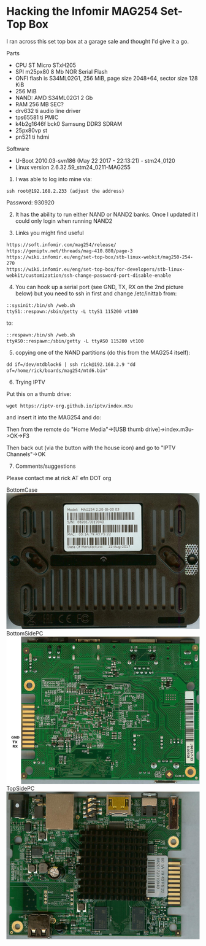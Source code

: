   Hacking the Infomir MAG254 Set-Top Box
==========================================

I ran across this set top box at a garage sale and thought I'd give it a go.

Parts

- CPU ST Micro STxH205
- SPI m25px80 8 Mb NOR Serial Flash
- ONFI flash is S34ML02G1, 256 MiB, page size 2048+64, sector size 128 KiB
- 256 MiB
- NAND: AMD S34ML02G1 2 Gb
- RAM 256 MB SEC?
- drv632 ti audio line driver
- tps65581 ti PMIC
- k4b2g1646f bck0  Samsung DDR3 SDRAM
- 25px80vp st
- pn521 ti hdmi

Software

- U-Boot 2010.03-svn186 (May 22 2017 - 22:13:21) - stm24_0120
- Linux version 2.6.32.59_stm24_0211-MAG255

1. I was able to log into mine via:

```
ssh root@192.168.2.233 (adjust the address)
```
Password: 930920

2. It has the ability to run either NAND or NAND2 banks. Once I updated it I could only login when running NAND2

3. Links you might find useful

```
https://soft.infomir.com/mag254/release/
https://geniptv.net/threads/mag-410.880/page-3
https://wiki.infomir.eu/eng/set-top-box/stb-linux-webkit/mag250-254-270
https://wiki.infomir.eu/eng/set-top-box/for-developers/stb-linux-webkit/customization/ssh-change-password-port-disable-enable
```

4. You can hook up a serial port (see GND, TX, RX on the 2nd picture below) but you need to ssh in first and change /etc/inittab from:

```
::sysinit:/bin/sh /web.sh
ttyS1::respawn:/sbin/getty -L ttyS1 115200 vt100
```

to:

```
::respawn:/bin/sh /web.sh
ttyAS0::respawn:/sbin/getty -L ttyAS0 115200 vt100
```

5. copying one of the NAND partitions (do this from the MAG254 itself):

```
dd if=/dev/mtdblock6 | ssh rick@192.168.2.9 "dd of=/home/rick/boards/mag254/mtd6.bin"
```

6. Trying IPTV

  Put this on a thumb drive:

```
wget https://iptv-org.github.io/iptv/index.m3u
```

  and insert it into the MAG254 and do:
	
  Then from the remote do "Home Media"->[USB thumb drive]->index.m3u->OK->F3

  Then back out (via the button with the house icon) and go to "IPTV Channels"->OK

7. Comments/suggestions

  Please contact me at rick AT efn DOT org

BottomCase
![alt text](https://github.com/rickbronson/Hacking-the-Infomir-MAG254/blob/master/docs/hardware/BottomCase.png "BottomCase")
BottomSidePC
![alt text](https://github.com/rickbronson/Hacking-the-Infomir-MAG254/blob/master/docs/hardware/BottomSidePC.png "BottomSidePC")
TopSidePC
![alt text](https://github.com/rickbronson/Hacking-the-Infomir-MAG254/blob/master/docs/hardware/TopSidePC.png "TopSidePC")
